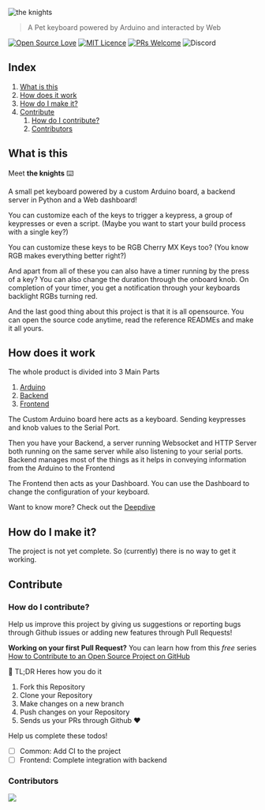 ![the knights](https://vectr.com/sagnikpradhan/b1A51Js76l.svg?width=640&height=180&select=b1A51Js76lpage0)

> A Pet keyboard powered by Arduino and interacted by Web

[![Open Source Love](https://badges.frapsoft.com/os/v2/open-source.png?v=103)](https://github.com/ellerbrock/open-source-badges/) [![MIT Licence](https://badges.frapsoft.com/os/mit/mit.png?v=103)](https://opensource.org/licenses/mit-license.php)  [![PRs Welcome](https://img.shields.io/badge/PRs-welcome-brightgreen.svg?style=flat-square)](http://makeapullrequest.com) ![Discord](https://img.shields.io/discord/687686667653611521)


## Index
1. [What is this](#what-is-this)
2. [How does it work](#how-does-it-work)
3. [How do I make it?](#how-do-i-make-it?)
4. [Contribute](#contribution)
    1. [How do I contribute?](#how-do-i-contribute?)
    2. [Contributors](#contributors)

## What is this

Meet **the knights** ⌨️

A small pet keyboard powered by a custom Arduino board, a backend server in Python and a Web dashboard!

You can customize each of the keys to trigger a keypress, a group of keypresses or even a script. 
(Maybe you want to start your build process with a single key?)

You can customize these keys to be RGB Cherry MX Keys too? (You know RGB makes everything better right?)

And apart from all of these you can also have a timer running by the press of a key? You can also change the duration through the onboard knob. On completion of your timer, you get a notification through your keyboards backlight RGBs turning red.

And the last good thing about this project is that it is all opensource. You can open the source code anytime, read the reference READMEs and make it all yours.

## How does it work

The whole product is divided into 3 Main Parts

1. [Arduino](https://github.com/SagnikPradhan/the-knights/tree/master/arduino)
2. [Backend](https://github.com/SagnikPradhan/the-knights/tree/master/backend)
3. [Frontend](https://github.com/SagnikPradhan/the-knights/tree/master/frontend)

The Custom Arduino board here acts as a keyboard. Sending keypresses and knob values to the Serial Port.

Then you have your Backend, a server running Websocket and HTTP Server both running on the same server while also listening to your serial ports. Backend manages most of the things as it helps in conveying information from the Arduino to the Frontend

The Frontend then acts as your Dashboard. You can use the Dashboard to change the configuration of your keyboard.

Want to know more? Check out the [Deepdive](./DEEPDIVE.md)

## How do I make it?

The project is not yet complete. So (currently) there is no way to get it working.

## Contribute

### How do I contribute?

Help us improve this project by giving us suggestions or reporting bugs through Github issues or adding new features through Pull Requests!

**Working on your first Pull Request?** You can learn how from this *free* series [How to Contribute to an Open Source Project on GitHub](https://egghead.io/series/how-to-contribute-to-an-open-source-project-on-github) 

🌟 TL;DR Heres how you do it

1. Fork this Repository
2. Clone your Repository
3. Make changes on a new branch
4. Push changes on your Repository
5. Sends us your PRs through Github ❤️

Help us complete these todos!

- [ ] Common: Add CI to the project
- [ ] Frontend: Complete integration with backend

### Contributors

<a href="https://github.com/SagnikPradhan/the-knights/graphs/contributors">
  <img src="https://contributors-img.web.app/image?repo=SagnikPradhan/the-knights" />
</a>
